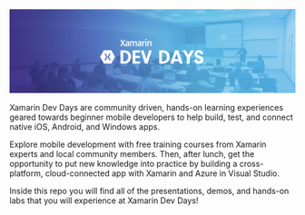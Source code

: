 ![Dev Days Labs](header.png)

Xamarin Dev Days are community driven, hands-on learning experiences geared towards beginner mobile developers to help build, test, and connect native iOS, Android, and Windows apps.

Explore mobile development with free training courses from Xamarin experts and local community members. Then, after lunch, get the opportunity to put new knowledge into practice by building a cross-platform, cloud-connected app with Xamarin and Azure in Visual Studio.

Inside this repo you will find all of the presentations, demos, and hands-on labs that you will experience at Xamarin Dev Days!
